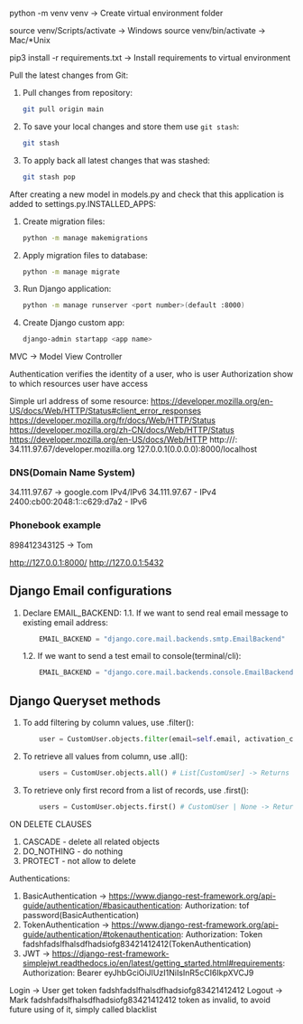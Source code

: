 python -m venv venv -> Create virtual environment folder

source venv/Scripts/activate -> Windows
source venv/bin/activate -> Mac/*Unix

pip3 install -r requirements.txt -> Install requirements to virtual environment

Pull the latest changes from Git:
1. Pull changes from repository:
    ```bash
    git pull origin main
    ```
2. To save your local changes and store them use `git stash`:
    ```bash
    git stash
    ```
3. To apply back all latest changes that was stashed:
    ```bash
    git stash pop
    ```

After creating a new model in models.py and check that this application is added to settings.py.INSTALLED_APPS:
1. Create migration files:
    ```bash
    python -m manage makemigrations
    ```
2. Apply migration files to database:
    ```bash
    python -m manage migrate
    ```
3. Run Django application:
    ```bash
    python -m manage runserver <port number>(default :8000)
    ```
4. Create Django custom app:
    ```bash
    django-admin startapp <app name>
    ```


MVC -> Model View Controller

Authentication verifies the identity of a user, who is user
Authorization show to which resources user have access

Simple url address of some resource: https://developer.mozilla.org/en-US/docs/Web/HTTP/Status#client_error_responses
                                     https://developer.mozilla.org/fr/docs/Web/HTTP/Status
                                     https://developer.mozilla.org/zh-CN/docs/Web/HTTP/Status
                                     https://developer.mozilla.org/en-US/docs/Web/HTTP
http://<ip-address>/<domain name>:<port address>
      34.111.97.67/developer.mozilla.org
      127.0.0.1(0.0.0.0):8000/localhost


### DNS(Domain Name System)
34.111.97.67 -> google.com
IPv4/IPv6
34.111.97.67 - IPv4
2400:cb00:2048:1::c629:d7a2 - IPv6

### Phonebook example
898412343125 -> Tom

http://127.0.0.1:8000/
http://127.0.0.1:5432


## Django Email configurations

1. Declare EMAIL_BACKEND:
    1.1. If we want to send real email message to existing email address:
    ```python
        EMAIL_BACKEND = "django.core.mail.backends.smtp.EmailBackend"
    ```
    1.2. If we want to send a test email to console(terminal/cli):
    ```python
        EMAIL_BACKEND = "django.core.mail.backends.console.EmailBackend"
    ```


## Django Queryset methods

1. To add filtering by column values, use .filter():
    ```python
        user = CustomUser.objects.filter(email=self.email, activation_code=self.code).all()
    ```
2. To retrieve all values from column, use .all():
    ```python
        users = CustomUser.objects.all() # List[CustomUser] -> Returns a list of CustomUser objects
    ```
3. To retrieve only first record from a list of records, use .first():
    ```python
        users = CustomUser.objects.first() # CustomUser | None -> Returns object of CustomUser or None if no records exists in table
    ```


ON DELETE CLAUSES

1. CASCADE - delete all related objects
2. DO_NOTHING - do nothing
3. PROTECT - not allow to delete


Authentications:
1. BasicAuthentication -> https://www.django-rest-framework.org/api-guide/authentication/#basicauthentication: Authorization: tof password(BasicAuthentication)
2. TokenAuthentication -> https://www.django-rest-framework.org/api-guide/authentication/#tokenauthentication: Authorization: Token fadshfadslfhalsdfhadsiofg83421412412(TokenAuthentication)
3. JWT -> https://django-rest-framework-simplejwt.readthedocs.io/en/latest/getting_started.html#requirements: Authorization: Bearer eyJhbGciOiJIUzI1NiIsInR5cCI6IkpXVCJ9

Login -> User get token fadshfadslfhalsdfhadsiofg83421412412
Logout -> Mark fadshfadslfhalsdfhadsiofg83421412412 token as invalid, to avoid future using of it, simply called blacklist

